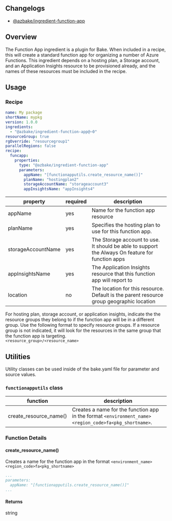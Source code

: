 ## Changelogs
* [@azbake/ingredient-function-app](./CHANGELOG.md)

## Overview

The Function App ingredient is a plugin for Bake. When included in a recipe, this will create a standard function app for organizing a number of Azure Functions. This ingredient depends on a hosting plan, a Storage account, and an Application Insights resource to be provisioned already, and the names of these resources must be included in the recipe.

## Usage

### Recipe
```yaml
name: My package
shortName: mypkg
version: 1.0.0
ingredients:
  - "@azbake/ingredient-function-app@~0"
resourceGroup: true
rgOverride: "resourcegroup1"
parallelRegions: false
recipe:
  funcapp:
    properties:
      type: "@azbake/ingredient-function-app"
      parameters:
        appName: "[functionapputils.create_resource_name()]"
        planName: "hostingplan2"
        storageAccountName: "storageaccount3"
        appInsightsName: "appInsights4"
```

| property|required|description|
|---------|--------|-----------|
| appName | yes | Name for the function app resource |
| planName | yes | Specifies the hosting plan to use for this function app. |
| storageAccountName | yes | The Storage account to use. It should be able to support the Always On feature for function apps |
| appInsightsName | yes | The Application Insights resource that this function app will report to |
| location | no |The location for this resource. Default is the parent resource group geographic location |

For hosting plan, storage account, or application insights, indicate the the resource groups they belong to if the function app will be in a different group. Use the following format to specify resource groups. If a resource group is not indicated, it will look for the resources in the same group that the function app is targeting.  
``<resource_group>/<resource_name>``

## Utilities

Utility classes can be used inside of the bake.yaml file for parameter and source values.

### ``functionapputils`` class

|function|description|
|--------|-----------|
|create_resource_name()| Creates a name for the function app in the format ``<environment_name><region_code>fa<pkg_shortname>``.|

### Function Details

#### create_resource_name()
Creates a name for the function app in the format ``<environment_name><region_code>fa<pkg_shortname>``

```yaml
...
parameters:
  appName: "[functionapputils.create_resource_name()]"
...
```
#### Returns
string